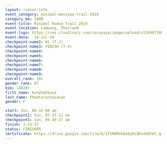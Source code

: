 ```yaml
---
layout: runner-info 
event_category: minimal-meniewa-trail-2019 
category_km: 14KM 
event-title: Minimal Maewa Trail 2019 
event-location: Lampang, Thailand 
event-logo: https://res.cloudinary.com/raceyaya/image/upload/v1569072805/logo/minimal-trail_ktnvsp.jpg 
event-date:  14-Jul-19 
checkpoint-name2: W1 (T-2) 
checkpoint-name3: FINISH (T-4) 
checkpoint-name4: 
checkpoint-name5: 
checkpoint-name6: 
checkpoint-name7: 
checkpoint-name8: 
checkpoint-name9: 
overall_rank: 181
gender_rank: 87
bib: 140287
first_name: Kunphakkaya
last_name: Phadtarachaianan
gender: F

start: Sun, 06-15-00 am
checkpoint2: Sun, 07-37-11 am
checkpoint3: Sun, 09-40-37 am
finish: 3-25-37
status: FINISHER
certificate: https://drive.google.com/file/d/1F5MdRYEAe8yDiQKvd48YmY_qrWK1RF2B/view?usp=sharing
---
```

